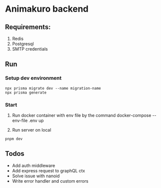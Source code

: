 # Animakuro backend 

## Requirements:
1.	Redis
2.	Postgresql
3.	SMTP credentials

## Run

### Setup dev environment
```shell
npx prisma migrate dev --name migration-name
npx prisma generate
```


### Start 

1) Run docker container with env file by the command
docker-compose --env-file .env up 

2) Run server on local
```shell
pnpm dev
```

## Todos
- Add auth middleware
- Add express request to graphQL ctx
- Solve issue with nanoid
- Write error handler and custom errors


